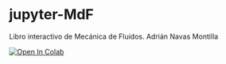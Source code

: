 # jupyter-MdF

Libro interactivo de Mecánica de Fluidos. Adrián Navas Montilla


<a target="_blank" href="https://colab.research.google.com/github/navasmontilla/jupyter-MdF/blob/main/libro.ipynb">
  <img src="https://colab.research.google.com/assets/colab-badge.svg" alt="Open In Colab"/>
</a>
